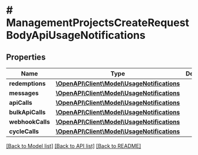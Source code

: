 # # ManagementProjectsCreateRequestBodyApiUsageNotifications

## Properties

Name | Type | Description | Notes
------------ | ------------- | ------------- | -------------
**redemptions** | [**\OpenAPI\Client\Model\UsageNotifications**](UsageNotifications.md) |  | [optional]
**messages** | [**\OpenAPI\Client\Model\UsageNotifications**](UsageNotifications.md) |  | [optional]
**apiCalls** | [**\OpenAPI\Client\Model\UsageNotifications**](UsageNotifications.md) |  | [optional]
**bulkApiCalls** | [**\OpenAPI\Client\Model\UsageNotifications**](UsageNotifications.md) |  | [optional]
**webhookCalls** | [**\OpenAPI\Client\Model\UsageNotifications**](UsageNotifications.md) |  | [optional]
**cycleCalls** | [**\OpenAPI\Client\Model\UsageNotifications**](UsageNotifications.md) |  | [optional]

[[Back to Model list]](../../README.md#models) [[Back to API list]](../../README.md#endpoints) [[Back to README]](../../README.md)
